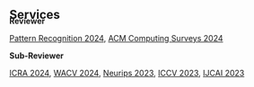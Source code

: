 <h2 id="services" style="margin: 2px 0px -10px;">Services</h2>

<div class="publications">
<h4 style="margin:0 0 0;">Reviewer</h4>
  
<a href="https://www.sciencedirect.com/journal/pattern-recognition/"><autocolor>Pattern Recognition 2024</autocolor></a>, <a href="https://dl.acm.org/journal/csur/"><autocolor>ACM Computing Surveys 2024</autocolor> </a>

<h4 style="margin:2px 0 0;">Sub-Reviewer</h4>

<a href="https://2024.ieee-icra.org/"><autocolor>ICRA 2024</autocolor></a>, <a href="https://wacv2024.thecvf.com/"><autocolor>WACV 2024</autocolor></a>, <a href="https://nips.cc/"><autocolor>Neurips 2023</autocolor></a>, <a href="https://iccv2023.thecvf.com/"><autocolor>ICCV 2023</autocolor></a>, <a href="https://ijcai-23.org/"><autocolor>IJCAI 2023</autocolor></a>

</div>
